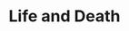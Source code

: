 ---
title: "Life and Death"
excerpt: "After waking up in a misty limbo, you meet Life and Death — one offering warmth and second chances, the other promising peace and an end to pain. Now, you must choose: return to a world that hurt you, or let go forever. Unfinished project. TW: Suicide <br/><img src='/images/500x300.png'>"
collection: portfolio
---